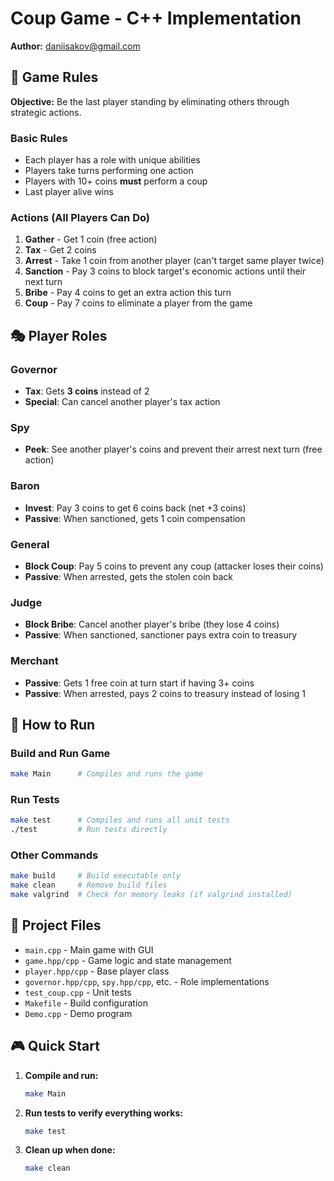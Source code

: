 # Coup Game - C++ Implementation

**Author:** daniisakov@gmail.com

## 🎯 Game Rules

**Objective:** Be the last player standing by eliminating others through strategic actions.

### Basic Rules
- Each player has a role with unique abilities
- Players take turns performing one action
- Players with 10+ coins **must** perform a coup
- Last player alive wins

### Actions (All Players Can Do)
1. **Gather** - Get 1 coin (free action)
2. **Tax** - Get 2 coins 
3. **Arrest** - Take 1 coin from another player (can't target same player twice)
4. **Sanction** - Pay 3 coins to block target's economic actions until their next turn
5. **Bribe** - Pay 4 coins to get an extra action this turn
6. **Coup** - Pay 7 coins to eliminate a player from the game

## 🎭 Player Roles

### Governor
- **Tax**: Gets **3 coins** instead of 2
- **Special**: Can cancel another player's tax action

### Spy  
- **Peek**: See another player's coins and prevent their arrest next turn (free action)

### Baron
- **Invest**: Pay 3 coins to get 6 coins back (net +3 coins)
- **Passive**: When sanctioned, gets 1 coin compensation

### General
- **Block Coup**: Pay 5 coins to prevent any coup (attacker loses their coins)
- **Passive**: When arrested, gets the stolen coin back

### Judge
- **Block Bribe**: Cancel another player's bribe (they lose 4 coins)
- **Passive**: When sanctioned, sanctioner pays extra coin to treasury

### Merchant
- **Passive**: Gets 1 free coin at turn start if having 3+ coins
- **Passive**: When arrested, pays 2 coins to treasury instead of losing 1

## 🚀 How to Run

### Build and Run Game
```bash
make Main      # Compiles and runs the game
```

### Run Tests
```bash
make test      # Compiles and runs all unit tests
./test         # Run tests directly
```

### Other Commands
```bash
make build     # Build executable only
make clean     # Remove build files
make valgrind  # Check for memory leaks (if valgrind installed)
```

## 📁 Project Files

- `main.cpp` - Main game with GUI
- `game.hpp/cpp` - Game logic and state management
- `player.hpp/cpp` - Base player class
- `governor.hpp/cpp`, `spy.hpp/cpp`, etc. - Role implementations
- `test_coup.cpp` - Unit tests
- `Makefile` - Build configuration
- `Demo.cpp` - Demo program

## 🎮 Quick Start

1. **Compile and run:**
   ```bash
   make Main
   ```

2. **Run tests to verify everything works:**
   ```bash
   make test
   ```

3. **Clean up when done:**
   ```bash
   make clean
   ```
